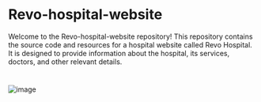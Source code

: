 #  Revo-hospital-website #
Welcome to the Revo-hospital-website repository! This repository contains the source code and resources for a hospital website called Revo Hospital.
It is designed to provide information about the hospital, its services, doctors, and other relevant details.

#
![image](https://user-images.githubusercontent.com/101439988/234275888-00945211-475f-485e-9e01-31b4addce62d.png)
